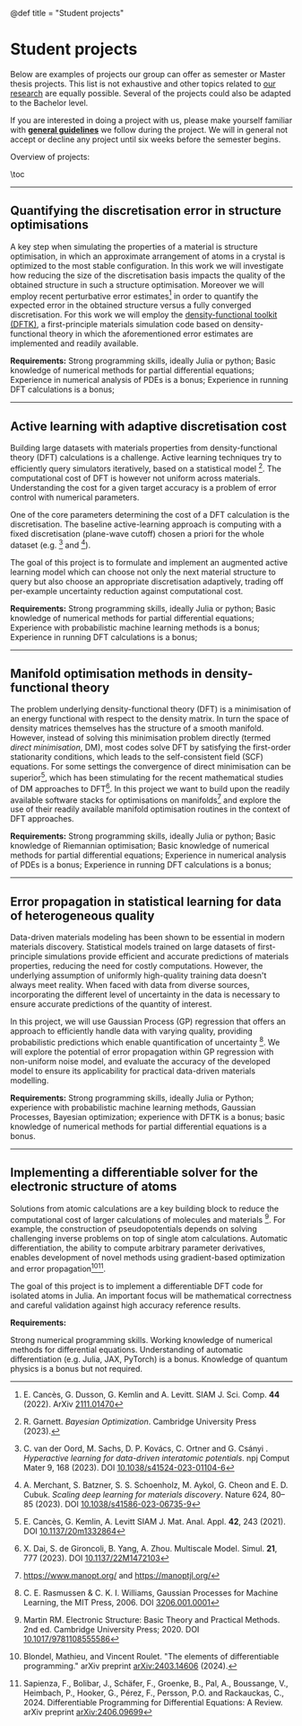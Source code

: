 @def title = "Student projects"

# Student projects
Below are examples of projects our group can offer as semester or Master thesis projects.
This list is not exhaustive and other topics related to [our research](/research)
are equally possible. Several of the projects could also be adapted to the Bachelor level.

If you are interested in doing a project with us,
please make yourself familiar with **[general guidelines](/student_projects/guidelines)**
we follow during the project.
We will in general not accept or decline any project
until six weeks before the semester begins.

Overview of projects:

\toc

----

## Quantifying the discretisation error in structure optimisations
A key step when simulating the properties of a material is structure optimisation,
in which an approximate arrangement of atoms in a crystal is optimized
to the most stable configuration.
In this work we will investigate how reducing the size
of the discretisation basis impacts the quality of the obtained structure
in such a structure optimisation. Moreover we will employ recent perturbative
error estimates[^CDKL2022] in order to quantify the expected error in the obtained
structure versus a fully converged discretisation.
For this work we will employ the
[density-functional toolkit (DFTK)](https://dftk.org),
a first-principle materials simulation code based on density-functional theory
in which the aforementioned error estimates are implemented and readily available.

**Requirements:**
Strong programming skills, ideally Julia or python;
Basic knowledge of numerical methods for partial differential equations;
Experience in numerical analysis of PDEs is a bonus;
Experience in running DFT calculations is a bonus;

[^CDKL2022]: E. Cancès, G. Dusson, G. Kemlin and A. Levitt. SIAM J. Sci. Comp. **44** (2022). ArXiv [2111.01470](https://arxiv.org/abs/2111.01470v2)

----

## Active learning with adaptive discretisation cost

Building large datasets with materials properties from density-functional
theory (DFT) calculations
is a challenge. Active learning techniques try to efficiently query simulators
iteratively,
based on a statistical model [^Garnett2023].
The computational cost of DFT is however not uniform across materials.
Understanding the cost for a given target accuracy is a problem of error
control with numerical parameters.

One of the core parameters determining the cost of a DFT calculation is the
discretisation. The baseline active-learning approach is computing with a fixed
discretisation
(plane-wave cutoff) chosen a priori for the whole dataset (e.g. [^vanderOord]
and [^Merchant2023]).

The goal of this project is to formulate and implement an augmented active
learning model which
can choose not only the next material structure to query but also choose an
appropriate discretisation adaptively,
trading off per-example uncertainty reduction against computational cost.

**Requirements:**
Strong programming skills, ideally Julia or python;
Basic knowledge of numerical methods for partial differential equations;
Experience with probabilistic machine learning methods is a bonus;
Experience in running DFT calculations is a bonus;

[^Garnett2023]: R. Garnett. *Bayesian Optimization*. Cambridge University Press (2023).

[^vanderOord]: C. van der Oord, M. Sachs, D. P. Kovács, C. Ortner and G. Csányi . *Hyperactive learning for data-driven interatomic potentials*. npj Comput Mater 9, 168 (2023). DOI [10.1038/s41524-023-01104-6](https://doi.org/10.1038/s41524-023-01104-6)

[^Merchant2023]: A. Merchant, S. Batzner, S. S. Schoenholz, M. Aykol, G. Cheon and E. D. Cubuk. *Scaling deep learning for materials discovery*. Nature 624, 80–85 (2023). DOI [10.1038/s41586-023-06735-9](https://doi.org/10.1038/s41586-023-06735-9)

----

## Manifold optimisation methods in density-functional theory

The problem underlying density-functional theory (DFT) is a minimisation of an energy functional
with respect to the density matrix. In turn the space of density matrices themselves
has the structure of a smooth manifold. However, instead of solving this minimisation
problem directly (termed *direct minimisation*, DM), most
codes solve DFT by satisfying the first-order stationarity conditions,
which leads to the self-consistent field (SCF) equations.
For some settings the convergence of direct minimisation can be superior[^CKL2021],
which has been stimulating for the recent mathematical studies
of DM approaches to DFT[^DGYZ2022].
In this project we want to build upon the readily available software stacks
for optimisations on manifolds[^Manopt] and explore the use of their readily
available manifold optimisation routines in the context of DFT approaches.

**Requirements:**
Strong programming skills, ideally Julia or python;
Basic knowledge of Riemannian optimisation;
Basic knowledge of numerical methods for partial differential equations;
Experience in numerical analysis of PDEs is a bonus;
Experience in running DFT calculations is a bonus;

<!--
https://ronnybergmann.net/talks/2024-Aachen-Difference-of-Convex-Manopt.pdf
ManOpt.jl:
* ManifoldCostGradientObjective
-->

[^CKL2021]: E. Cancès, G. Kemlin, A. Levitt SIAM J. Mat. Anal. Appl. **42**, 243 (2021). DOI [10.1137/20m1332864](http://dx.doi.org/10.1137/20m1332864)
[^DGYZ2022]: X. Dai, S. de Gironcoli, B. Yang, A. Zhou. Multiscale Model. Simul. **21**, 777 (2023). DOI [10.1137/22M1472103](https://doi.org/10.1137/22M1472103)
[^Manopt]: <https://www.manopt.org/> and <https://manoptjl.org/>

----

## Error propagation in statistical learning for data of heterogeneous quality

Data-driven materials modeling has been shown to be essential in modern materials discovery. 
Statistical models trained on large datasets of first-principle simulations provide efficient 
and accurate predictions of materials properties, reducing the need for costly computations. 
However, the underlying assumption of uniformly high-quality training data doesn't always meet reality. 
When faced with data from diverse sources, incorporating the different level of uncertainty in the data 
is necessary to ensure accurate predictions of the quantity of interest.

In this project, we will use Gaussian Process (GP) regression that offers an approach to efficiently 
handle data with varying quality, providing probabilistic predictions which enable 
quantification of uncertainty [^RasmussenWilliams06]. We will explore the potential of error propagation 
within GP regression with non-uniform noise model, and evaluate the accuracy of the developed model to ensure 
its applicability for practical data-driven materials modelling.

**Requirements:**
Strong programming skills, ideally Julia or Python; 
experience with probabilistic machine learning methods, Gaussian Processes, Bayesian optimization; 
experience with DFTK is a bonus; 
basic knowledge of numerical methods for partial differential equations is a bonus.


[^RasmussenWilliams06]: C. E. Rasmussen & C. K. I. Williams, Gaussian Processes for Machine Learning, the MIT Press, 2006. DOI [3206.001.0001](https://doi.org/10.7551/mitpress/3206.001.0001)

----

## Implementing a differentiable solver for the electronic structure of atoms

Solutions from atomic calculations are a key building block to reduce
the computational cost of larger calculations of molecules and materials [^Martin2020].
For example, the construction of pseudopotentials depends on solving challenging
inverse problems on top of single atom calculations. Automatic differentiation, 
the ability to compute arbitrary parameter derivatives,
enables development of novel methods using gradient-based optimization and error propagation[^Blondel2024][^Sapienza2024].

The goal of this project is to implement a differentiable DFT code for isolated atoms in Julia.
An important focus will be mathematical correctness and careful validation against high accuracy reference results.


**Requirements:**

Strong numerical programming skills.
Working knowledge of numerical methods for differential equations.
Understanding of automatic differentiation (e.g. Julia, JAX, PyTorch) is a bonus.
Knowledge of quantum physics is a bonus but not required.

[^Martin2020]: Martin RM. Electronic Structure: Basic Theory and Practical Methods. 2nd ed. Cambridge University Press; 2020. DOI [10.1017/9781108555586](https://doi.org/10.1017/9781108555586)

[^Blondel2024]: Blondel, Mathieu, and Vincent Roulet. "The elements of differentiable programming." arXiv preprint [arXiv:2403.14606](https://arxiv.org/abs/2403.14606) (2024).

[^Sapienza2024]: Sapienza, F., Bolibar, J., Schäfer, F., Groenke, B., Pal, A., Boussange, V., Heimbach, P., Hooker, G., Pérez, F., Persson, P.O. and Rackauckas, C., 2024. Differentiable Programming for Differential Equations: A Review. arXiv preprint [arXiv:2406.09699](https://arxiv.org/abs/2406.09699)
